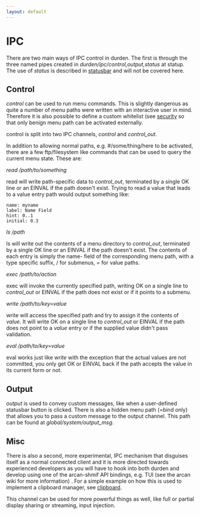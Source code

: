 ```yaml
---
layout: default
---
```


# IPC
There are two main ways of IPC control in durden. The first is through the
three named pipes created in <i>durden/ipc/control,output,status</i> at
statup. The use of <i>status</i> is described in [statusbar](statusbar) and
will not be covered here.

## Control

<i>control</i> can be used to run menu commands. This is slightly dangerous as
quite a number of menu paths were written with an interactive user in mind.
Therefore it is also possible to define a custom whitelist (see
[security](security) so that only benign menu path can be activated externally.

control is split into two IPC channels, <i>control</i> and <i>control_out</i>.

In addition to allowing normal paths, e.g. #/some/thing/here to be activated,
there are a few ftp/filesystem like commands that can be used to query the
current menu state. These are:

<i>read /path/to/something</i>

read will write path-specific data to <i>control_out</i>, terminated by a
single OK line or an EINVAL if the path doesn't exist. Trying to read a
value that leads to a value entry path would output something like:

    name: myname
    label: Name Field
    hint: 0..1
    initial: 0.3

<i>ls /path</i>

ls will write out the contents of a menu directory to <i>control_out</i>,
terminated by a single OK line or an EINVAL if the path doesn't exist. The
contents of each entry is simply the name- field of the corresponding menu
path, with a type specific suffix, / for submenus, = for value paths.

<i>exec /path/to/action</i>

exec will invoke the currently specified path, writing OK on a single line
to <i>control_out</i> or EINVAL if the path does not exist or if it points
to a submenu.

<i>write /path/to/key=value</i>

write will access the specified path and try to assign it the contents of
<i>value</i>. It will write OK on a single line to <i>control_out</i> or
EINVAL if the path does not point to a <i>value</i> entry or if the supplied
value didn't pass validation.

<i>eval /path/to/key=value</i>

eval works just like <i>write</i> with the exception that the actual
values are not committed, you only get OK or EINVAL back if the path accepts
the value in its current form or not.

## Output

<i>output</i> is used to convey custom messages, like when a user-defined
statusbar button is clicked. There is also a hidden menu path (=bind only) that
allows you to pass a custom message to the output channel. This path can be
found at <i>global/system/output_msg</i>.

## Misc

There is also a second, more experimental, IPC mechanism that disguises itself
as a normal connected client and it is more directed towards experienced
developers as you will have to hook into both durden and develop using one of
the arcan-shmif API bindings, e.g. TUI (see the arcan wiki for more information)
. For a simple example on how this is used to implement a clipboard manager,
see [clipboard](clipboard).

This channel can be used for more powerful things as well, like full or partial
display sharing or streaming, input injection.

